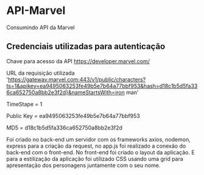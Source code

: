 # API-Marvel
Consumindo API da Marvel


## Credenciais utilizadas para autenticação

Chave para acesso da API https://developer.marvel.com/

URL da requisição utilizada 'https://gateway.marvel.com:443/v1/public/characters?ts=1&apikey=ea9495063253fe49b5e7b64a77bbf953&hash=d18c1b5d5fa336ca652750a8bb2e3f2d}&nameStartsWith=iron man'

TimeStape = 1

Public Key = ea9495063253fe49b5e7b64a77bbf953

MD5 = d18c1b5d5fa336ca652750a8bb2e3f2d



Foi criado no back-end um servidor com os frameworks axios, nodemon, express para a criação da request, no app.js foi realizado a conexão do back-end com o front-end.
No front-end foi criado o layout da aplicação.
E para a estilização da aplicação foi utilizado CSS usando uma grid para apresentação dos personagens juntamente com o seu nome.
